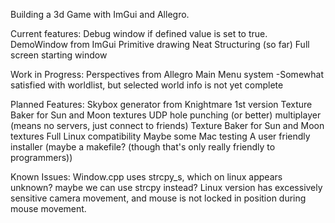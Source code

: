 Building a 3d Game with ImGui and Allegro.

Current features:
	Debug window if defined value is set to true.
	DemoWindow from ImGui
	Primitive drawing
	Neat Structuring (so far)
	Full screen starting window

Work in Progress:
	Perspectives from Allegro
	Main Menu system -Somewhat satisfied with worldlist, but selected world info is not yet complete

Planned Features:
	Skybox generator from Knightmare 1st version
	Texture Baker for Sun and Moon textures
	UDP hole punching (or better) multiplayer (means no servers, just connect to friends)
	Texture Baker for Sun and Moon textures
 	Full Linux compatibility
  	Maybe some Mac testing
   	A user friendly installer (maybe a makefile? (though that's only really friendly to programmers))

 Known Issues:
 	Window.cpp uses strcpy_s, which on linux appears unknown? maybe we can use strcpy instead?
 	Linux version has excessively sensitive camera movement, and mouse is not locked in position during mouse movement.
